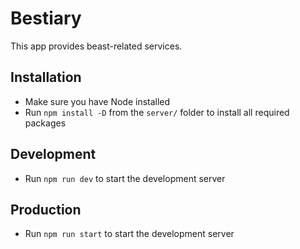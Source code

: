 # Bestiary 

This app provides beast-related services.

## Installation

- Make sure you have Node installed
- Run `npm install -D` from the `server/` folder to install all required packages

## Development

- Run `npm run dev` to start the development server

## Production

- Run `npm run start` to start the development server
